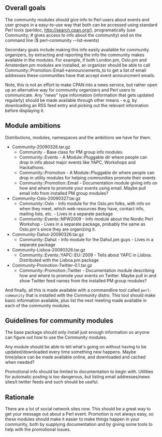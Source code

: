 Overall goals
-------------

The community modules should give info to Perl users about events and user groups in a easy-to-use way that both can be accessed using standard Perl tools (perldoc, http://search.cpan.org/), programatically (use Community; # gives access to info about the community) and on the command line ($ perl-community --list-events)

Secondary goals include making this info easily available for community organizers, by extracting and reporting the info the community makes available in the modules. For example, if both London.pm, Oslo.pm and Amsterdam.pm modules are installed, an organizer should be able to call Community::Promotion::Email->announcements_to to get a list of email addresses these communities have that accept event announcment emails.

Note, this is not an effort to make CPAN into a news service, but rather open up an alternative way for community organizers and Perl users to communicate. Any "news" type information (information that gets updated regularly) should be made available through other means - e.g. by downloading an RSS feed entry and picking out the relevant information before displaying it.


Module ambitions
----------------

Distributions, modules, namespaces and the ambitions we have for them.

*  Community-20090326.tar.gz
   *  Community            - Base class for PM group info modules
   *  Community::Events    - A Module::Pluggable dir where people can drop in info about major events like YAPC, Workshops and Hackathons.
   *  Community::Promotion - A Module::Pluggable dir where people can drop in utility modules for helping communities promote their events
   *  Community::Promotion::Email - Documentation module giving info on how and where to promote your events using email. Maybe pull email info from installed PM group modules?
*  Community-Oslo-20090327.tar.gz
   *  Community::Oslo      - Info module for the Oslo.pm folks, with info on when they meet, which web resources they have, contact info, mailing lists, etc. - Lives in a separate package
   *  Community::Events::NPW2009 - Info module about the Nordic Perl Workshop - Lives in a separate package, probably the same as Oslo.pm's since they are organizing it.
*  Community-Dahut-20090326.tar.gz
   *  Community::Dahut     - Info module for the Dahut.pm guys - Lives in a separate package
*  Community-Lisboa-20090326.tar.gz
   *  Community::Events::YAPC::EU::2009 - Tells about YAPC in Lisboa. Distributed with the Lisboa.pm package
*  Community-Promotion-Twitter-0.1.tar.gz
   *  Community::Promotion::Twitter - Documentation module describing how and where to promote your events on Twitter. Maybe pull in and show Twitter feed names from the installed PM group modules?

And finally, all this is made available with a commandline tool called <code>perl-community</code> that is installed with the Community distro. This tool should make basic information available, plus list the next meeting made available in each of the community modules. 


Guidelines for community modules
--------------------------------

The base package should only install just enough information so anyone can figure out how to use the Community modules.

Any module should be able to tell what's going on without having to be updated/downloaded every time something new happens. Maybe time/place can be made available online, and downloaded and cached when needed?

Promotional info should be limited to documentation to begin with. Utilities for automatic posting is too dangerous, but listing email addresses/news sites/t twitter feeds and such should be useful.


Rationale
---------

There are a lot of social network sites now.  This should be a great way to get your message out about a Perl event. Promotion is not always easy, so these modules should make it easier to make things happen in your community, both by supplying documentation and by giving some tools to help with the promotional issues.

